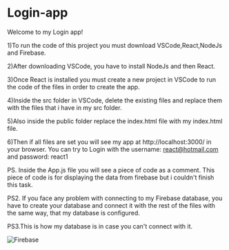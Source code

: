 # Login-app

Welcome to my Login app!

1)To run the code of this project you must download VSCode,React,NodeJs and Firebase.

2)After downloading VSCode, you have to install NodeJs and then React.

3)Once React is installed you must create a new project in VSCode to run the code of the files in order to create the app.

4)Inside the src folder in VSCode, delete the existing files and replace them with the files that i have in my src folder.

5)Also inside the public folder replace the index.html file with my index.html file.

6)Then if all files are set you will see my app at http://localhost:3000/ in your browser. You can try to Login with the username: react@hotmail.com and password: react1

PS. Inside the App.js file you will see a piece of code as a comment. This piece of code is for displaying the data from firebase but i couldn't finish this task.

PS2. If you face any problem with connecting to my Firebase database, you have to create your database and connect it with the rest of the files with the same way, that my database is configured.

PS3.This is how my database is in case you can't connect with it.

![Firebase](https://user-images.githubusercontent.com/17316318/121056971-7331e080-c7c7-11eb-9d41-bb68ba65cc1f.png)

